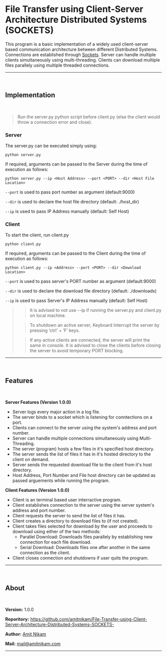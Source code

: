 # File Transfer using Client-Server Architecture Distributed Systems (SOCKETS)

This program is a basic implementation of a widely used client-server based communication architecture between different Distributed Systems. Connections are established through [Sockets](https://www.tutorialspoint.com/unix_sockets/what_is_socket.htm). Server can handle multiple clients simultaneously using multi-threading. Clients can download multiple files parallely using multiple threaded connections.

___
<br>

## Implementation

<br>

> Run the server.py python script before client.py (else the client would throw a connection error and close).

### Server
The server.py can be executed simply using:
    
    python server.py

If required, arguments can be passed to the Server during the time of
execution as follows:

    python server.py --ip <Host Address> --port <PORT> --dir <Host File Location>

`--port` is used to pass port number as argument (default:9000)

`--dir` is used to declare the host file directory (default: ./host_dir)

`--ip` is used to pass IP Address manually (default: Self Host)

### Client
To start the client, run client.py

    python client.py

If required, arguments can be passed to the Client during the time of
execution as follows:

    python client.py --ip <Address> --port <PORT> --dir <Download Location>

`--port` is used to pass server's PORT number as argument (default:9000)

`--dir` is used to declare the download file directory (default: ./downloads)

`--ip` is used to pass Server's IP Address manually (default: Self Host)

>> It is advised to not use --ip if running the server.py and client.py on local machine. 
>
>> To shutdown an active server, Keyboard Interrupt the server by
pressing ‘ctrl’ + ’F’ keys.
>
>> If any active clients are connected, the server will print the same in console. It is advised to close the clients before closing the server to avoid temporary PORT blocking.

___
<br>

## Features

<br>

__Server Features (Version 1.0.0)__
- Server logs every major action in a log file.
- The server binds to a socket which is listening for conntections on a port.
- Clients can connect to the server using the system's address and port number.
- Server can handle multiple connections simultaneously using Multi-Threading.
- The server (program) hosts a few files in it's specified host directory.
- The server sends the list of files it has in it's hosted directory to the client on demand.
- Server sends the requested download file to the client from it's host directory.
- Host Address, Port Number and File host directory can be updated as passed arguements while running the program.

__Client Features (Version 1.0.0)__
- Client is an terminal based user interractive program.
- Client establishes connection to the server using the server system's address and port number.
- Client requests the server to send the list of files it has.
- Client creates a directory to download files to (if not created).
- Client takes files selected for download by the user and proceeds to download using either of the two methods:
    - Parallel Download: Downloads files parallely by establishing new connection for each file download.
    - Serial Download: Downloads files one after another in the same connection as the client.  
- Client closes connection and shutdowns if user quits the program.

___
<br>

## About
<br>

__Version:__ 1.0.0

__Reporitory:__ <https://github.com/amitnikam/File-Transfer-using-Client-Server-Architecture-Distributed-Systems-SOCKETS->

__Author:__ [Amit Nikam](https://github.com/amitnikam)

__Mail:__ <mail@amitnikam.com>

___
